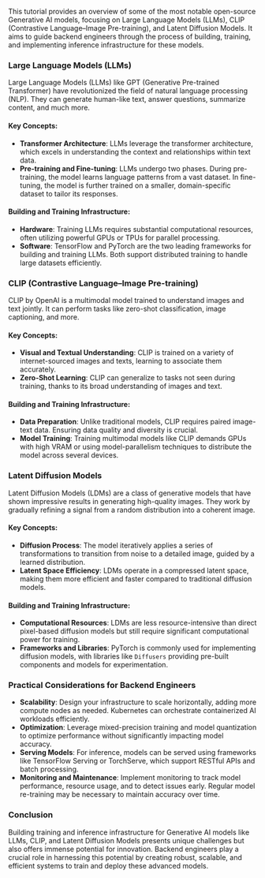 This tutorial provides an overview of some of the most notable open-source Generative AI models, focusing on Large Language Models (LLMs), CLIP (Contrastive Language–Image Pre-training), and Latent Diffusion Models. It aims to guide backend engineers through the process of building, training, and implementing inference infrastructure for these models.

### Large Language Models (LLMs)

Large Language Models (LLMs) like GPT (Generative Pre-trained Transformer) have revolutionized the field of natural language processing (NLP). They can generate human-like text, answer questions, summarize content, and much more.

#### Key Concepts:

- **Transformer Architecture**: LLMs leverage the transformer architecture, which excels in understanding the context and relationships within text data.
- **Pre-training and Fine-tuning**: LLMs undergo two phases. During pre-training, the model learns language patterns from a vast dataset. In fine-tuning, the model is further trained on a smaller, domain-specific dataset to tailor its responses.

#### Building and Training Infrastructure:

- **Hardware**: Training LLMs requires substantial computational resources, often utilizing powerful GPUs or TPUs for parallel processing.
- **Software**: TensorFlow and PyTorch are the two leading frameworks for building and training LLMs. Both support distributed training to handle large datasets efficiently.

### CLIP (Contrastive Language–Image Pre-training)

CLIP by OpenAI is a multimodal model trained to understand images and text jointly. It can perform tasks like zero-shot classification, image captioning, and more.

#### Key Concepts:

- **Visual and Textual Understanding**: CLIP is trained on a variety of internet-sourced images and texts, learning to associate them accurately.
- **Zero-Shot Learning**: CLIP can generalize to tasks not seen during training, thanks to its broad understanding of images and text.

#### Building and Training Infrastructure:

- **Data Preparation**: Unlike traditional models, CLIP requires paired image-text data. Ensuring data quality and diversity is crucial.
- **Model Training**: Training multimodal models like CLIP demands GPUs with high VRAM or using model-parallelism techniques to distribute the model across several devices.

### Latent Diffusion Models

Latent Diffusion Models (LDMs) are a class of generative models that have shown impressive results in generating high-quality images. They work by gradually refining a signal from a random distribution into a coherent image.

#### Key Concepts:

- **Diffusion Process**: The model iteratively applies a series of transformations to transition from noise to a detailed image, guided by a learned distribution.
- **Latent Space Efficiency**: LDMs operate in a compressed latent space, making them more efficient and faster compared to traditional diffusion models.

#### Building and Training Infrastructure:

- **Computational Resources**: LDMs are less resource-intensive than direct pixel-based diffusion models but still require significant computational power for training.
- **Frameworks and Libraries**: PyTorch is commonly used for implementing diffusion models, with libraries like `Diffusers` providing pre-built components and models for experimentation.

### Practical Considerations for Backend Engineers

- **Scalability**: Design your infrastructure to scale horizontally, adding more compute nodes as needed. Kubernetes can orchestrate containerized AI workloads efficiently.
- **Optimization**: Leverage mixed-precision training and model quantization to optimize performance without significantly impacting model accuracy.
- **Serving Models**: For inference, models can be served using frameworks like TensorFlow Serving or TorchServe, which support RESTful APIs and batch processing.
- **Monitoring and Maintenance**: Implement monitoring to track model performance, resource usage, and to detect issues early. Regular model re-training may be necessary to maintain accuracy over time.

### Conclusion

Building training and inference infrastructure for Generative AI models like LLMs, CLIP, and Latent Diffusion Models presents unique challenges but also offers immense potential for innovation. Backend engineers play a crucial role in harnessing this potential by creating robust, scalable, and efficient systems to train and deploy these advanced models.